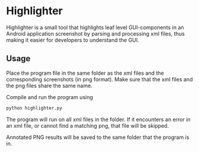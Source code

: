 # Highlighter

Highlighter is a small tool that highlights
leaf level GUI-components in an Android application screenshot by
parsing and processing xml files, thus making it easier for
developers to understand the GUI. 

## Usage
Place the program file in the same folder as the xml files and the corresponding screenshots (in png format). Make sure that the xml files and the png files share the same name. 

Compile and run the program using

```bash
python highlighter.py
```

The program will run on all xml files in the folder. If it encounters an error in an xml file, or cannot find a matching png, that file will be skipped.

Annotated PNG results will be saved to the same folder that the program is in.
